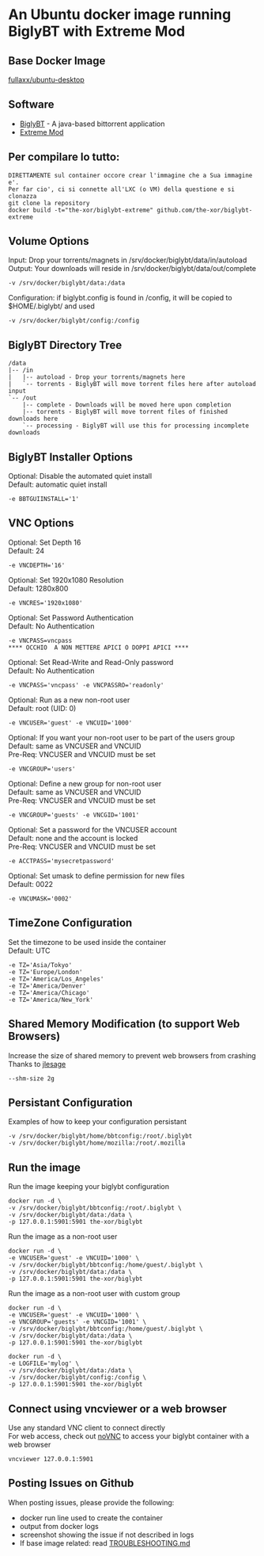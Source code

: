 # An Ubuntu docker image running BiglyBT with Extreme Mod

## Base Docker Image
[fullaxx/ubuntu-desktop](https://hub.docker.com/r/fullaxx/ubuntu-desktop)

## Software
* [BiglyBT](https://www.biglybt.com/) - A java-based bittorrent application
* [Extreme Mod](https://www.sb-innovation.de/showthread.php?35648-BiglyBT-Extreme-Mod-by-SB-Innovation-3-4-0-0-Beta-rev1)

## Per compilare lo tutto:
```
DIRETTAMENTE sul container occore crear l'immagine che a Sua immagine e'.
Per far cio', ci si connette all'LXC (o VM) della questione e si clonazza
git clone la repository
docker build -t="the-xor/biglybt-extreme" github.com/the-xor/biglybt-extreme
```

## Volume Options
Input: Drop your torrents/magnets in /srv/docker/biglybt/data/in/autoload \
Output: Your downloads will reside in /srv/docker/biglybt/data/out/complete
```
-v /srv/docker/biglybt/data:/data
```
Configuration: if biglybt.config is found in /config, it will be copied to $HOME/.biglybt/ and used
```
-v /srv/docker/biglybt/config:/config
```

## BiglyBT Directory Tree
```
/data
|-- /in
|   |-- autoload - Drop your torrents/magnets here
|   `-- torrents - BiglyBT will move torrent files here after autoload input
`-- /out
    |-- complete - Downloads will be moved here upon completion
    |-- torrents - BiglyBT will move torrent files of finished downloads here
    `-- processing - BiglyBT will use this for processing incomplete downloads
```

## BiglyBT Installer Options
Optional: Disable the automated quiet install \
Default: automatic quiet install
```
-e BBTGUIINSTALL='1'
```

## VNC Options
Optional: Set Depth 16 \
Default: 24
```
-e VNCDEPTH='16'
```
Optional: Set 1920x1080 Resolution \
Default: 1280x800
```
-e VNCRES='1920x1080'
```
Optional: Set Password Authentication \
Default: No Authentication
```
-e VNCPASS=vncpass
**** OCCHIO  A NON METTERE APICI O DOPPI APICI ****
```
Optional: Set Read-Write and Read-Only password \
Default: No Authentication
```
-e VNCPASS='vncpass' -e VNCPASSRO='readonly'
```
Optional: Run as a new non-root user \
Default: root (UID: 0)
```
-e VNCUSER='guest' -e VNCUID='1000'
```
Optional: If you want your non-root user to be part of the users group \
Default: same as VNCUSER and VNCUID \
Pre-Req: VNCUSER and VNCUID must be set
```
-e VNCGROUP='users'
```
Optional: Define a new group for non-root user \
Default: same as VNCUSER and VNCUID \
Pre-Req: VNCUSER and VNCUID must be set
```
-e VNCGROUP='guests' -e VNCGID='1001'
```
Optional: Set a password for the VNCUSER account \
Default: none and the account is locked \
Pre-Req: VNCUSER and VNCUID must be set
```
-e ACCTPASS='mysecretpassword'
```
Optional: Set umask to define permission for new files \
Default: 0022
```
-e VNCUMASK='0002'
```

## TimeZone Configuration
Set the timezone to be used inside the container \
Default: UTC
```
-e TZ='Asia/Tokyo'
-e TZ='Europe/London'
-e TZ='America/Los_Angeles'
-e TZ='America/Denver'
-e TZ='America/Chicago'
-e TZ='America/New_York'
```

## Shared Memory Modification (to support Web Browsers)
Increase the size of shared memory to prevent web browsers from crashing \
Thanks to [jlesage](https://hub.docker.com/r/jlesage/firefox/#increasing-shared-memory-size)
```
--shm-size 2g
```

## Persistant Configuration
Examples of how to keep your configuration persistant
```
-v /srv/docker/biglybt/home/bbtconfig:/root/.biglybt
-v /srv/docker/biglybt/home/mozilla:/root/.mozilla
```

## Run the image
Run the image keeping your biglybt configuration
```
docker run -d \
-v /srv/docker/biglybt/bbtconfig:/root/.biglybt \
-v /srv/docker/biglybt/data:/data \
-p 127.0.0.1:5901:5901 the-xor/biglybt
```
Run the image as a non-root user
```
docker run -d \
-e VNCUSER='guest' -e VNCUID='1000' \
-v /srv/docker/biglybt/bbtconfig:/home/guest/.biglybt \
-v /srv/docker/biglybt/data:/data \
-p 127.0.0.1:5901:5901 the-xor/biglybt
```
Run the image as a non-root user with custom group
```
docker run -d \
-e VNCUSER='guest' -e VNCUID='1000' \
-e VNCGROUP='guests' -e VNCGID='1001' \
-v /srv/docker/biglybt/bbtconfig:/home/guest/.biglybt \
-v /srv/docker/biglybt/data:/data \
-p 127.0.0.1:5901:5901 the-xor/biglybt
```
```
docker run -d \
-e LOGFILE='mylog' \
-v /srv/docker/biglybt/data:/data \
-v /srv/docker/biglybt/config:/config \
-p 127.0.0.1:5901:5901 the-xor/biglybt
```

## Connect using vncviewer or a web browser
Use any standard VNC client to connect directly \
For web access, check out [noVNC](https://hub.docker.com/r/fullaxx/novnc) to access your biglybt container with a web browser
```
vncviewer 127.0.0.1:5901
```

## Posting Issues on Github
When posting issues, please provide the following:
* docker run line used to create the container
* output from docker logs
* screenshot showing the issue if not described in logs
* If base image related: read [TROUBLESHOOTING.md](TROUBLESHOOTING.md)
